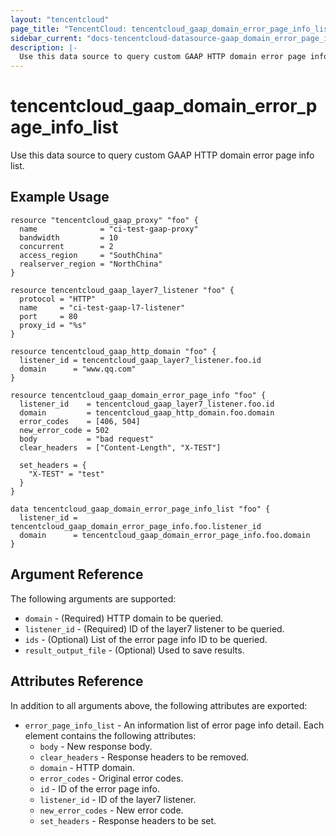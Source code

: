 ```yaml
---
layout: "tencentcloud"
page_title: "TencentCloud: tencentcloud_gaap_domain_error_page_info_list"
sidebar_current: "docs-tencentcloud-datasource-gaap_domain_error_page_info_list"
description: |-
  Use this data source to query custom GAAP HTTP domain error page info list.
---
```


# tencentcloud_gaap_domain_error_page_info_list

Use this data source to query custom GAAP HTTP domain error page info list.

## Example Usage

```hcl
resource "tencentcloud_gaap_proxy" "foo" {
  name              = "ci-test-gaap-proxy"
  bandwidth         = 10
  concurrent        = 2
  access_region     = "SouthChina"
  realserver_region = "NorthChina"
}

resource tencentcloud_gaap_layer7_listener "foo" {
  protocol = "HTTP"
  name     = "ci-test-gaap-l7-listener"
  port     = 80
  proxy_id = "%s"
}

resource tencentcloud_gaap_http_domain "foo" {
  listener_id = tencentcloud_gaap_layer7_listener.foo.id
  domain      = "www.qq.com"
}

resource tencentcloud_gaap_domain_error_page_info "foo" {
  listener_id    = tencentcloud_gaap_layer7_listener.foo.id
  domain         = tencentcloud_gaap_http_domain.foo.domain
  error_codes    = [406, 504]
  new_error_code = 502
  body           = "bad request"
  clear_headers  = ["Content-Length", "X-TEST"]

  set_headers = {
    "X-TEST" = "test"
  }
}

data tencentcloud_gaap_domain_error_page_info_list "foo" {
  listener_id = tencentcloud_gaap_domain_error_page_info.foo.listener_id
  domain      = tencentcloud_gaap_domain_error_page_info.foo.domain
}
```

## Argument Reference

The following arguments are supported:

* `domain` - (Required) HTTP domain to be queried.
* `listener_id` - (Required) ID of the layer7 listener to be queried.
* `ids` - (Optional) List of the error page info ID to be queried.
* `result_output_file` - (Optional) Used to save results.

## Attributes Reference

In addition to all arguments above, the following attributes are exported:

* `error_page_info_list` - An information list of error page info detail. Each element contains the following attributes:
  * `body` - New response body.
  * `clear_headers` - Response headers to be removed.
  * `domain` - HTTP domain.
  * `error_codes` - Original error codes.
  * `id` - ID of the error page info.
  * `listener_id` - ID of the layer7 listener.
  * `new_error_codes` - New error code.
  * `set_headers` - Response headers to be set.


